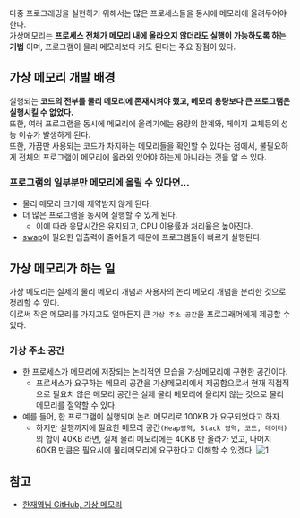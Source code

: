 다중 프로그래밍을 실현하기 위해서는 많은 프로세스들을 동시에 메모리에 올려두어야 한다.    
가상메모리는 **프로세스 전체가 메모리 내에 올라오지 않더라도 실행이 가능하도록 하는 기법** 이며, 프로그램이 물리 메모리보다 커도 된다는 주요 장점이 있다.

## 가상 메모리 개발 배경
실행되는 **코드의 전부를 물리 메모리에 존재시켜야 했고, 메모리 용량보다 큰 프로그램은 실행시킬 수 없었다.**   
또한, 여러 프로그램을 동시에 메모리에 올리기에는 용량의 한계와, 페이지 교체등의 성능 이슈가 발생하게 된다.   
또한, 가끔만 사용되는 코드가 차지하는 메모리들을 확인할 수 있다는 점에서, 불필요하게 전체의 프로그램이 메모리에 올라와 있어야 하는게 아니라는 것을 알 수 있다.   

### 프로그램의 일부분만 메모리에 올릴 수 있다면...
* 물리 메모리 크기에 제약받지 않게 된다.
* 더 많은 프로그램을 동시에 실행할 수 있게 된다.
  * 이에 따라 응답시간은 유지되고, CPU 이용률과 처리율은 높아진다.
* [swap](https://smpark1020.tistory.com/202)에 필요한 입출력이 줄어들기 때문에 프로그램들이 빠르게 실행된다.

## 가상 메모리가 하는 일
가상 메모리는 실제의 물리 메모리 개념과 사용자의 논리 메모리 개념을 분리한 것으로 정리할 수 있다.    
이로써 작은 메모리를 가지고도 얼마든지 큰 ```가상 주소 공간```을 프로그래머에게 제공할 수 있다.

### 가상 주소 공간
* 한 프로세스가 메모리에 저장되는 논리적인 모습을 가상메모리에 구현한 공간이다.
  * 프로세스가 요구하는 메모리 공간을 가상메모리에서 제공함으로서 현재 직접적으로 필요치 않은 메모리 공간은 실제 물리 메모리에 올리지 않는 것으로 물리 메모리를 절약할 수 있다.
* 예를 들어, 한 프로그램이 실행되며 논리 메모리로 100KB 가 요구되었다고 하자.
  * 하지만 실행까지에 필요한 메모리 공간```(Heap영역, Stack 영역, 코드, 데이터)```의 합이 40KB 라면, 실제 물리 메모리에는 40KB 만 올라가 있고, 나머지 60KB 만큼은 필요시에 물리메모리에 요구한다고 이해할 수 있겠다.
![1]()




## 참고
* [한재엽님 GitHub, 가상 메모리](https://github.com/JaeYeopHan/Interview_Question_for_Beginner/tree/master/OS#%EA%B0%80%EC%83%81-%EB%A9%94%EB%AA%A8%EB%A6%AC)